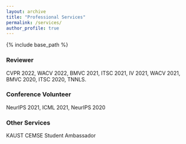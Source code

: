 ```yaml
---
layout: archive
title: "Professional Services"
permalink: /services/
author_profile: true
---
```


{% include base_path %}

<!-- ## Professional Services -->
### Reviewer
CVPR 2022, WACV 2022, BMVC 2021, ITSC 2021, IV 2021, WACV 2021, BMVC 2020, ITSC 2020, TNNLS.

### Conference Volunteer
NeurIPS 2021, ICML 2021, NeurIPS 2020

### Other Services
KAUST CEMSE Student Ambassador


